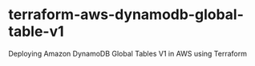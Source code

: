 # terraform-aws-dynamodb-global-table-v1
Deploying Amazon DynamoDB Global Tables V1 in AWS using Terraform
